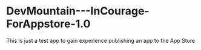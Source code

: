 # DevMountain---InCourage-ForAppstore-1.0
This is just a test app to gain experience publishing an app to the App Store
